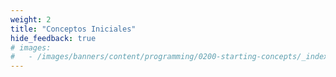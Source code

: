 ```yaml
---
weight: 2
title: "Conceptos Iniciales"
hide_feedback: true
# images:
#   - /images/banners/content/programming/0200-starting-concepts/_indexpng
---
```

